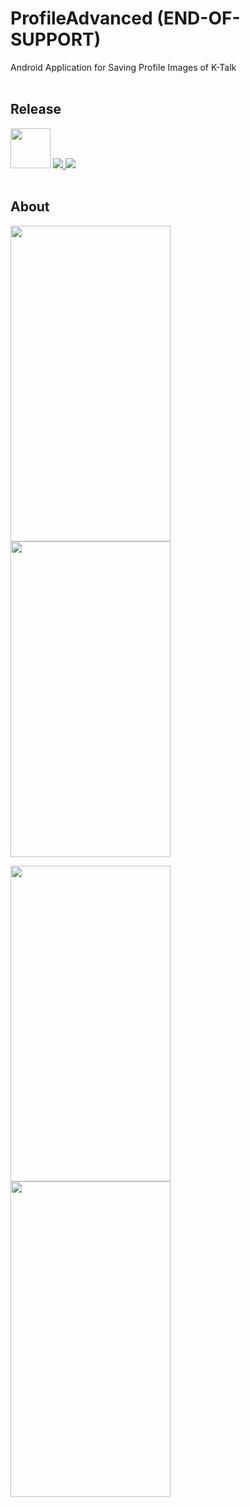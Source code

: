 # ProfileAdvanced (END-OF-SUPPORT)
Android Application for Saving Profile Images of K-Talk
<br><br>

## Release
<img src="https://user-images.githubusercontent.com/81938036/150377869-f00727fc-aa8b-4db5-b088-6ff283b83636.png" width="64" height="64">
<a href="https://play.google.com/store/apps/details?id=com.pleiades.pleione.profileadvanced">
  <img src="https://img.shields.io/badge/Play Store-1.1.2-lightgray">
</a>
<a href="https://play.google.com/store/apps/details?id=com.pleiades.pleione.profileadvanced">
  <img src="https://img.shields.io/badge/Downloads-0.5k++-red">
</a>
<br><br>

## About
<img src="https://user-images.githubusercontent.com/81938036/150374516-e188c9da-d7da-49d9-9405-1cd64de81ca2.png" width="256" height="505"> <img src="https://user-images.githubusercontent.com/81938036/150374530-631f5542-009b-4111-8d76-1802fbaa1a2a.png" width="256" height="505">

<img src="https://user-images.githubusercontent.com/81938036/150374537-75c4eff9-8e31-4b9a-92be-31f0bb8603ae.png" width="256" height="505"> <img src="https://user-images.githubusercontent.com/81938036/150374540-3742f0e3-0578-4af5-824a-925c8ca79370.png" width="256" height="505">
